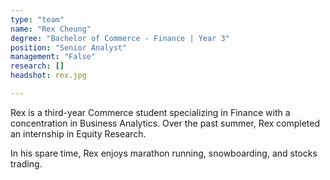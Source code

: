 ```yaml
---
type: "team"
name: "Rex Cheung"
degree: "Bachelor of Commerce - Finance | Year 3"
position: "Senior Analyst"
management: "False"
research: []
headshot: rex.jpg

---
```


Rex is a third-year Commerce student specializing in Finance with a concentration in Business Analytics. Over the past summer, Rex completed an internship in Equity Research. 

In his spare time, Rex enjoys marathon running, snowboarding, and stocks trading.